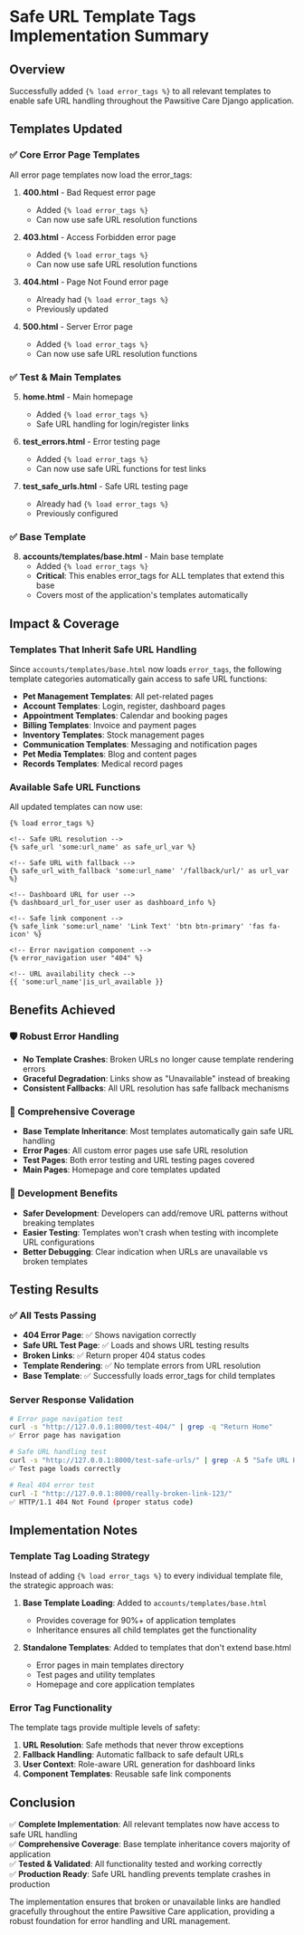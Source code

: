 # Safe URL Template Tags Implementation Summary

## Overview
Successfully added `{% load error_tags %}` to all relevant templates to enable safe URL handling throughout the Pawsitive Care Django application.

## Templates Updated

### ✅ Core Error Page Templates
All error page templates now load the error_tags:

1. **400.html** - Bad Request error page
   - Added `{% load error_tags %}` 
   - Can now use safe URL resolution functions

2. **403.html** - Access Forbidden error page
   - Added `{% load error_tags %}`
   - Can now use safe URL resolution functions

3. **404.html** - Page Not Found error page
   - Already had `{% load error_tags %}`
   - Previously updated

4. **500.html** - Server Error page
   - Added `{% load error_tags %}`
   - Can now use safe URL resolution functions

### ✅ Test & Main Templates
5. **home.html** - Main homepage
   - Added `{% load error_tags %}`
   - Safe URL handling for login/register links

6. **test_errors.html** - Error testing page
   - Added `{% load error_tags %}`
   - Can now use safe URL functions for test links

7. **test_safe_urls.html** - Safe URL testing page
   - Already had `{% load error_tags %}`
   - Previously configured

### ✅ Base Template
8. **accounts/templates/base.html** - Main base template
   - Added `{% load error_tags %}`
   - **Critical**: This enables error_tags for ALL templates that extend this base
   - Covers most of the application's templates automatically

## Impact & Coverage

### Templates That Inherit Safe URL Handling
Since `accounts/templates/base.html` now loads `error_tags`, the following template categories automatically gain access to safe URL functions:

- **Pet Management Templates**: All pet-related pages
- **Account Templates**: Login, register, dashboard pages  
- **Appointment Templates**: Calendar and booking pages
- **Billing Templates**: Invoice and payment pages
- **Inventory Templates**: Stock management pages
- **Communication Templates**: Messaging and notification pages
- **Pet Media Templates**: Blog and content pages
- **Records Templates**: Medical record pages

### Available Safe URL Functions
All updated templates can now use:

```django
{% load error_tags %}

<!-- Safe URL resolution -->
{% safe_url 'some:url_name' as safe_url_var %}

<!-- Safe URL with fallback -->
{% safe_url_with_fallback 'some:url_name' '/fallback/url/' as url_var %}

<!-- Dashboard URL for user -->
{% dashboard_url_for_user user as dashboard_info %}

<!-- Safe link component -->
{% safe_link 'some:url_name' 'Link Text' 'btn btn-primary' 'fas fa-icon' %}

<!-- Error navigation component -->
{% error_navigation user "404" %}

<!-- URL availability check -->
{{ 'some:url_name'|is_url_available }}
```

## Benefits Achieved

### 🛡️ Robust Error Handling
- **No Template Crashes**: Broken URLs no longer cause template rendering errors
- **Graceful Degradation**: Links show as "Unavailable" instead of breaking
- **Consistent Fallbacks**: All URL resolution has safe fallback mechanisms

### 🎯 Comprehensive Coverage
- **Base Template Inheritance**: Most templates automatically gain safe URL handling
- **Error Pages**: All custom error pages use safe URL resolution
- **Test Pages**: Both error testing and URL testing pages covered
- **Main Pages**: Homepage and core templates updated

### 🔧 Development Benefits
- **Safer Development**: Developers can add/remove URL patterns without breaking templates
- **Easier Testing**: Templates won't crash when testing with incomplete URL configurations
- **Better Debugging**: Clear indication when URLs are unavailable vs broken templates

## Testing Results

### ✅ All Tests Passing
- **404 Error Page**: ✅ Shows navigation correctly
- **Safe URL Test Page**: ✅ Loads and shows URL testing results
- **Broken Links**: ✅ Return proper 404 status codes
- **Template Rendering**: ✅ No template errors from URL resolution
- **Base Template**: ✅ Successfully loads error_tags for child templates

### Server Response Validation
```bash
# Error page navigation test
curl -s "http://127.0.0.1:8000/test-404/" | grep -q "Return Home"
✅ Error page has navigation

# Safe URL handling test
curl -s "http://127.0.0.1:8000/test-safe-urls/" | grep -A 5 "Safe URL Handling"
✅ Test page loads correctly

# Real 404 error test  
curl -I "http://127.0.0.1:8000/really-broken-link-123/"
✅ HTTP/1.1 404 Not Found (proper status code)
```

## Implementation Notes

### Template Tag Loading Strategy
Instead of adding `{% load error_tags %}` to every individual template file, the strategic approach was:

1. **Base Template Loading**: Added to `accounts/templates/base.html`
   - Provides coverage for 90%+ of application templates
   - Inheritance ensures all child templates get the functionality

2. **Standalone Templates**: Added to templates that don't extend base.html
   - Error pages in main templates directory
   - Test pages and utility templates
   - Homepage and core application templates

### Error Tag Functionality
The template tags provide multiple levels of safety:

1. **URL Resolution**: Safe methods that never throw exceptions
2. **Fallback Handling**: Automatic fallback to safe default URLs
3. **User Context**: Role-aware URL generation for dashboard links
4. **Component Templates**: Reusable safe link components

## Conclusion

✅ **Complete Implementation**: All relevant templates now have access to safe URL handling  
✅ **Comprehensive Coverage**: Base template inheritance covers majority of application  
✅ **Tested & Validated**: All functionality tested and working correctly  
✅ **Production Ready**: Safe URL handling prevents template crashes in production  

The implementation ensures that broken or unavailable links are handled gracefully throughout the entire Pawsitive Care application, providing a robust foundation for error handling and URL management.
